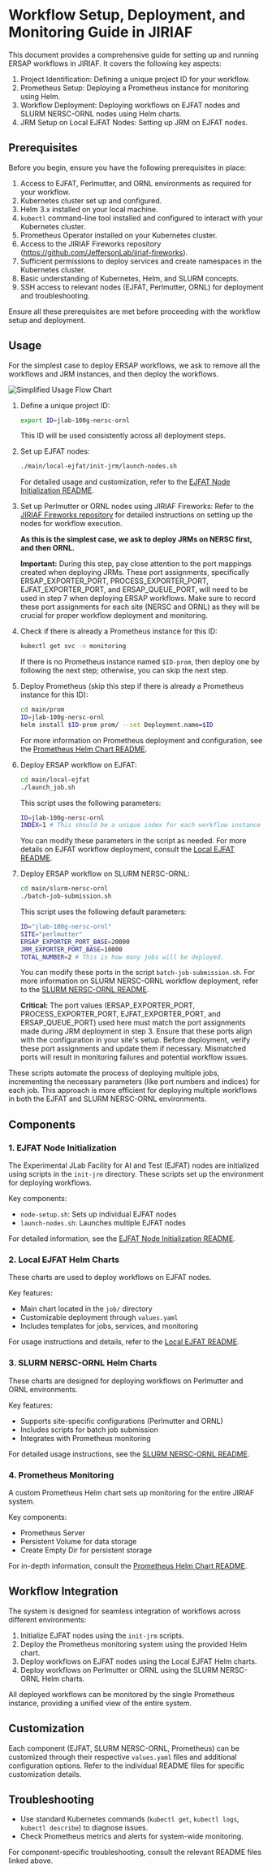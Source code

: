 # Workflow Setup, Deployment, and Monitoring Guide in JIRIAF

This document provides a comprehensive guide for setting up and running ERSAP workflows in JIRIAF. It covers the following key aspects:

1. Project Identification: Defining a unique project ID for your workflow.
2. Prometheus Setup: Deploying a Prometheus instance for monitoring using Helm.
3. Workflow Deployment: Deploying workflows on EJFAT nodes and SLURM NERSC-ORNL nodes using Helm charts.
4. JRM Setup on Local EJFAT Nodes: Setting up JRM on EJFAT nodes.

## Prerequisites

Before you begin, ensure you have the following prerequisites in place:

1. Access to EJFAT, Perlmutter, and ORNL environments as required for your workflow.
2. Kubernetes cluster set up and configured.
3. Helm 3.x installed on your local machine.
4. `kubectl` command-line tool installed and configured to interact with your Kubernetes cluster.
5. Prometheus Operator installed on your Kubernetes cluster.
6. Access to the JIRIAF Fireworks repository (https://github.com/JeffersonLab/jiriaf-fireworks).
7. Sufficient permissions to deploy services and create namespaces in the Kubernetes cluster.
8. Basic understanding of Kubernetes, Helm, and SLURM concepts.
9. SSH access to relevant nodes (EJFAT, Perlmutter, ORNL) for deployment and troubleshooting.

Ensure all these prerequisites are met before proceeding with the workflow setup and deployment.

## Usage

For the simplest case to deploy ERSAP workflows, we ask to remove all the workflows and JRM instances, and then deploy the workflows.

![Simplified Usage Flow Chart](image/simplified_usage_flow_chart.png)

1. Define a unique project ID:
   ```bash
   export ID=jlab-100g-nersc-ornl
   ```
   This ID will be used consistently across all deployment steps.

2. Set up EJFAT nodes:
   ```bash
   ./main/local-ejfat/init-jrm/launch-nodes.sh
   ```
   For detailed usage and customization, refer to the [EJFAT Node Initialization README](main/local-ejfat/init-jrm/readme.md).

3. Set up Perlmutter or ORNL nodes using JIRIAF Fireworks:
   Refer to the [JIRIAF Fireworks repository](https://github.com/JeffersonLab/jiriaf-fireworks) for detailed instructions on setting up the nodes for workflow execution. 
   
   **As this is the simplest case, we ask to deploy JRMs on NERSC first, and then ORNL.**

   **Important:** During this step, pay close attention to the port mappings created when deploying JRMs. These port assignments, specifically ERSAP_EXPORTER_PORT, PROCESS_EXPORTER_PORT, EJFAT_EXPORTER_PORT, and ERSAP_QUEUE_PORT, will need to be used in step 7 when deploying ERSAP workflows. Make sure to record these port assignments for each site (NERSC and ORNL) as they will be crucial for proper workflow deployment and monitoring.

4. Check if there is already a Prometheus instance for this ID:
   ```bash
   kubectl get svc -n monitoring
   ```
   If there is no Prometheus instance named `$ID-prom`, then deploy one by following the next step; otherwise, you can skip the next step.

5. Deploy Prometheus (skip this step if there is already a Prometheus instance for this ID):
   ```bash
   cd main/prom
   ID=jlab-100g-nersc-ornl
   helm install $ID-prom prom/ --set Deployment.name=$ID
   ```
   For more information on Prometheus deployment and configuration, see the [Prometheus Helm Chart README](main/prom/readme.md).

6. Deploy ERSAP workflow on EJFAT:
   ```bash
   cd main/local-ejfat
   ./launch_job.sh
   ```
   This script uses the following parameters:
   ```bash
   ID=jlab-100g-nersc-ornl 
   INDEX=1 # This should be a unique index for each workflow instance
   ```
   You can modify these parameters in the script as needed. For more details on EJFAT workflow deployment, consult the [Local EJFAT README](main/local-ejfat/readme.md).

7. Deploy ERSAP workflow on SLURM NERSC-ORNL:
   ```bash
   cd main/slurm-nersc-ornl
   ./batch-job-submission.sh
   ```
   This script uses the following default parameters:
   ```bash
   ID="jlab-100g-nersc-ornl" 
   SITE="perlmutter"
   ERSAP_EXPORTER_PORT_BASE=20000
   JRM_EXPORTER_PORT_BASE=10000
   TOTAL_NUMBER=2 # This is how many jobs will be deployed.
   ```
   You can modify these ports in the script `batch-job-submission.sh`. For more information on SLURM NERSC-ORNL workflow deployment, refer to the [SLURM NERSC-ORNL README](main/slurm-nersc-ornl/readme.md).

   **Critical:** The port values (ERSAP_EXPORTER_PORT, PROCESS_EXPORTER_PORT, EJFAT_EXPORTER_PORT, and ERSAP_QUEUE_PORT) used here must match the port assignments made during JRM deployment in step 3. Ensure that these ports align with the configuration in your site's setup. Before deployment, verify these port assignments and update them if necessary. Mismatched ports will result in monitoring failures and potential workflow issues.

These scripts automate the process of deploying multiple jobs, incrementing the necessary parameters (like port numbers and indices) for each job. This approach is more efficient for deploying multiple workflows in both the EJFAT and SLURM NERSC-ORNL environments.

## Components

### 1. EJFAT Node Initialization

The Experimental JLab Facility for AI and Test (EJFAT) nodes are initialized using scripts in the `init-jrm` directory. These scripts set up the environment for deploying workflows.

Key components:
- `node-setup.sh`: Sets up individual EJFAT nodes
- `launch-nodes.sh`: Launches multiple EJFAT nodes

For detailed information, see the [EJFAT Node Initialization README](main/local-ejfat/init-jrm/readme.md).

### 2. Local EJFAT Helm Charts

These charts are used to deploy workflows on EJFAT nodes. 

Key features:
- Main chart located in the `job/` directory
- Customizable deployment through `values.yaml`
- Includes templates for jobs, services, and monitoring

For usage instructions and details, refer to the [Local EJFAT README](main/local-ejfat/readme.md).

### 3. SLURM NERSC-ORNL Helm Charts

These charts are designed for deploying workflows on Perlmutter and ORNL environments.

Key features:
- Supports site-specific configurations (Perlmutter and ORNL)
- Includes scripts for batch job submission
- Integrates with Prometheus monitoring

For detailed usage instructions, see the [SLURM NERSC-ORNL README](main/slurm-nersc-ornl/readme.md).

### 4. Prometheus Monitoring

A custom Prometheus Helm chart sets up monitoring for the entire JIRIAF system.

Key components:
- Prometheus Server
- Persistent Volume for data storage
- Create Empty Dir for persistent storage

For in-depth information, consult the [Prometheus Helm Chart README](main/prom/readme.md).

## Workflow Integration

The system is designed for seamless integration of workflows across different environments:

1. Initialize EJFAT nodes using the `init-jrm` scripts.
2. Deploy the Prometheus monitoring system using the provided Helm chart.
3. Deploy workflows on EJFAT nodes using the Local EJFAT Helm charts.
4. Deploy workflows on Perlmutter or ORNL using the SLURM NERSC-ORNL Helm charts.

All deployed workflows can be monitored by the single Prometheus instance, providing a unified view of the entire system.

## Customization

Each component (EJFAT, SLURM NERSC-ORNL, Prometheus) can be customized through their respective `values.yaml` files and additional configuration options. Refer to the individual README files for specific customization details.

## Troubleshooting

- Use standard Kubernetes commands (`kubectl get`, `kubectl logs`, `kubectl describe`) to diagnose issues.
- Check Prometheus metrics and alerts for system-wide monitoring.

For component-specific troubleshooting, consult the relevant README files linked above.
